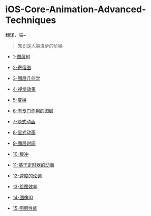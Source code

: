 iOS-Core-Animation-Advanced-Techniques
======================================

翻译，喵~

>知识是人类进步的阶梯

* [1-图层树](https://github.com/AttackOnDobby/iOS-Core-Animation-Advanced-Techniques/blob/master/1-图层树/图层树.md)

* [2-寄宿图](https://github.com/AttackOnDobby/iOS-Core-Animation-Advanced-Techniques/blob/master/2-寄宿图/寄宿图.md)

* [3-图层几何学](https://github.com/AttackOnDobby/iOS-Core-Animation-Advanced-Techniques/blob/master/3-图层几何学/图层几何学.md)

* [4-视觉效果](https://github.com/AttackOnDobby/iOS-Core-Animation-Advanced-Techniques/blob/master/4-视觉效果/4-视觉效果.md)

* [5-变换](https://github.com/AttackOnDobby/iOS-Core-Animation-Advanced-Techniques/blob/master/5-变换/变换.md)

* [6-有专门作用的图层]()

* [7-隐式动画](https://github.com/AttackOnDobby/iOS-Core-Animation-Advanced-Techniques/blob/master/7-隐式动画/隐式动画.md)

* [8-显式动画](https://github.com/AttackOnDobby/iOS-Core-Animation-Advanced-Techniques/blob/master/8-显式动画/显式动画.md)

* [9-图层时间](https://github.com/AttackOnDobby/iOS-Core-Animation-Advanced-Techniques/blob/master/9-图层时间/图层时间.md)

* [10-缓冲](https://github.com/AttackOnDobby/iOS-Core-Animation-Advanced-Techniques/blob/master/10-缓冲/缓冲.md)

* [11-基于定时器的动画]()

* [12-速度的论调]()

* [13-绘图效率]()

* [14-图像IO]()

* [15-图层性能]()





